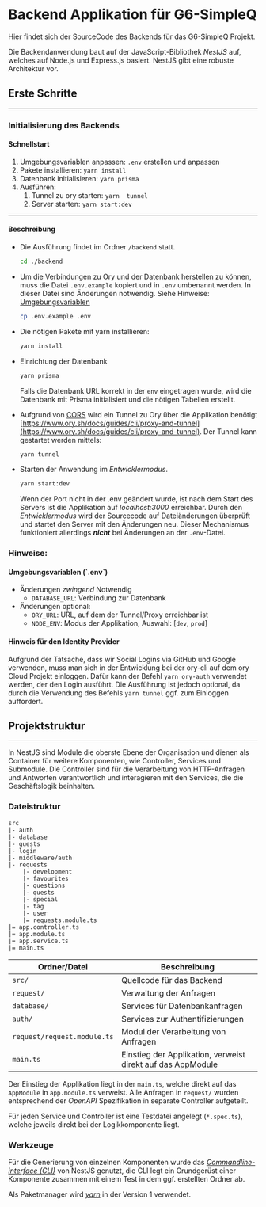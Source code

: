# Backend Applikation für G6-SimpleQ

Hier findet sich der SourceCode des Backends für das G6-SimpleQ Projekt.

Die Backendanwendung baut auf der JavaScript-Bibliothek _NestJS_ auf, welches auf Node.js und Express.js basiert.
NestJS gibt eine robuste Architektur vor.

## Erste Schritte

-------
### Initialisierung des Backends
#### Schnellstart
1. Umgebungsvariablen anpassen: `.env` erstellen und anpassen
2. Pakete installieren: `yarn install`
3. Datenbank initialisieren: `yarn prisma`
4. Ausführen: 
   1. Tunnel zu ory starten: `yarn  tunnel`
   2. Server starten: `yarn start:dev`

----
#### Beschreibung
+ Die Ausführung findet im Ordner `/backend` statt.
    ```bash
    cd ./backend
    ```

+ Um die Verbindungen zu Ory und der Datenbank herstellen zu können, muss die Datei `.env.example` kopiert und in `.env` umbenannt werden.
In dieser Datei sind Änderungen notwendig. Siehe Hinweise: [Umgebungsvariablen](#env)
  ```bash
  cp .env.example .env
  ```
+ Die nötigen Pakete mit yarn installieren:
    ```bash
    yarn install
    ```
+ Einrichtung der Datenbank
    ```bash
    yarn prisma
    ```
    Falls die Datenbank URL korrekt in der `env` eingetragen wurde, wird die Datenbank mit Prisma initialisiert und die nötigen Tabellen erstellt.

+ Aufgrund von [CORS](https://developer.mozilla.org/fr/docs/Web/HTTP/CORS) wird ein Tunnel zu Ory über die Applikation benötigt
    [https://www.ory.sh/docs/guides/cli/proxy-and-tunnel](https://www.ory.sh/docs/guides/cli/proxy-and-tunnel).
    Der Tunnel kann gestartet werden mittels:
    ```bash
    yarn tunnel
    ```

+ Starten der Anwendung im _Entwicklermodus_.
    ```bash
    yarn start:dev
    ```
  Wenn der Port nicht in der .env geändert wurde, ist nach dem Start des Servers ist die Applikation auf _localhost:3000_ erreichbar.
  Durch den _Entwicklermodus_ wird der Sourcecode auf Dateiänderungen überprüft und startet den Server mit den Änderungen neu.
  Dieser Mechanismus funktioniert allerdings **_nicht_** bei Änderungen an der `.env`-Datei.


### Hinweise:
<h4 id="env"> Umgebungsvariablen (`.env`)</h4>

+ Änderungen _zwingend_ Notwendig
   + `DATABASE_URL`: Verbindung zur Datenbank
+ Änderungen optional:
  + `ORY_URL`: URL, auf dem der Tunnel/Proxy erreichbar ist
  + `NODE_ENV`: Modus der Applikation, Auswahl: [`dev`, `prod`] 

#### Hinweis für den Identity Provider

Aufgrund der Tatsache, dass wir Social Logins via GitHub und Google verwenden, muss man sich in der Entwicklung bei der ory-cli auf dem ory Cloud Projekt einloggen. 
Dafür kann der Befehl `yarn ory-auth` verwendet werden, der den Login ausführt.
Die Ausführung ist jedoch optional, da durch die Verwendung des Befehls `yarn tunnel` ggf. zum Einloggen auffordert.


## Projektstruktur

------------
In NestJS sind Module die oberste Ebene der Organisation und dienen als Container für weitere Komponenten, 
wie Controller, Services und Submodule.
Die Controller sind für die Verarbeitung von HTTP-Anfragen und Antworten verantwortlich und interagieren mit den 
Services, die die Geschäftslogik beinhalten.

### Dateistruktur
```
src
|- auth
|- database
|- quests
|- login
|- middleware/auth
|- requests
    |- development
    |- favourites
    |- questions
    |- quests
    |- special
    |- tag
    |- user
    |= requests.module.ts
|= app.controller.ts
|= app.module.ts
|= app.service.ts
|= main.ts
```
| Ordner/Datei                | Beschreibung                                                |
|-----------------------------|-------------------------------------------------------------|
| `src/`                      | Quellcode für das Backend                                   |
| `request/`                  | Verwaltung der Anfragen                                     |
| `database/`                 | Services für Datenbankanfragen                              |
| `auth/`                     | Services zur Authentifizierungen                            |
| `request/request.module.ts` | Modul der Verarbeitung von Anfragen                         |
| `main.ts`                   | Einstieg der Applikation, verweist direkt auf das AppModule |



Der Einstieg der Applikation liegt in der `main.ts`, welche direkt auf das `AppModule` in `app.module.ts` verweist.
Alle Anfragen in `request/` wurden entsprechend der _OpenAPI_ Spezifikation in separate Controller aufgeteilt.

Für jeden Service und Controller ist eine Testdatei angelegt (`*.spec.ts`), 
welche jeweils direkt bei der Logikkomponente liegt. 

### Werkzeuge
Für die Generierung von einzelnen Komponenten wurde das [_Commandline-interface (CLI)_](https://docs.nestjs.com/recipes/crud-generator) von NestJS genutzt,
die CLI legt ein Grundgerüst einer Komponente zusammen mit einem Test in dem ggf. erstellten Ordner ab.

Als Paketmanager wird [_yarn_](https://classic.yarnpkg.com/lang/en/docs/) in der Version 1 verwendet.
